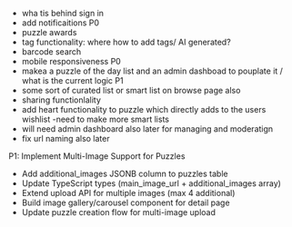 


- wha tis behind sign in 
- add notificaitions P0 
- puzzle awards
- tag functionality: where how to add tags/ AI generated? 
- barcode search
- mobile responsiveness P0
- makea a puzzle of the day list and an admin dashboad to pouplate it / what is the current logic P1
- some sort of curated list or smart list on browse page also
- sharing functionlality
- add heart functionality to puzzle which directly adds to the users wishlist 
-need to make more smart lists 
- will need admin dashboard also later for managing and moderatign 
- fix url naming also later




P1:  Implement Multi-Image Support for Puzzles
- Add additional_images JSONB column to puzzles table
- Update TypeScript types (main_image_url + additional_images array)
- Extend upload API for multiple images (max 4 additional)
- Build image gallery/carousel component for detail page
- Update puzzle creation flow for multi-image upload
 